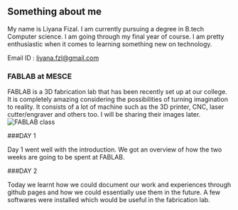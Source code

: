## Something about me

My name is Liyana Fizal. I am currently pursuing a degree in B.tech Computer science. I am going through my final year of course. I am pretty enthusiastic when it comes to learning something new on technology. 

Email ID : liyana.fzl@gmail.com



### FABLAB at MESCE

FABLAB is a 3D fabrication lab that has been recently set up at our college. It is completely amazing considering the possibilities of turning imagination to reality.  It consists of a lot of machine such as the 3D printer, CNC, laser cutter/engraver and others too. I will be sharing their images later.
![FABLAB class](C:\Users\Faizal\Downloads)




###DAY 1

Day 1 went well with the introduction. We got an overview of how the two weeks are going to be spent at FABLAB. 

###DAY 2 

Today we learnt how we could document our work and experiences through github pages and how we could essentially use them in the future.
A few softwares were installed which would be useful in the fabrication lab.

